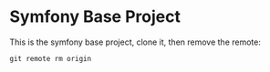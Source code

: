 Symfony Base Project
====================
This is the symfony base project, clone it, then remove the remote:

    git remote rm origin

